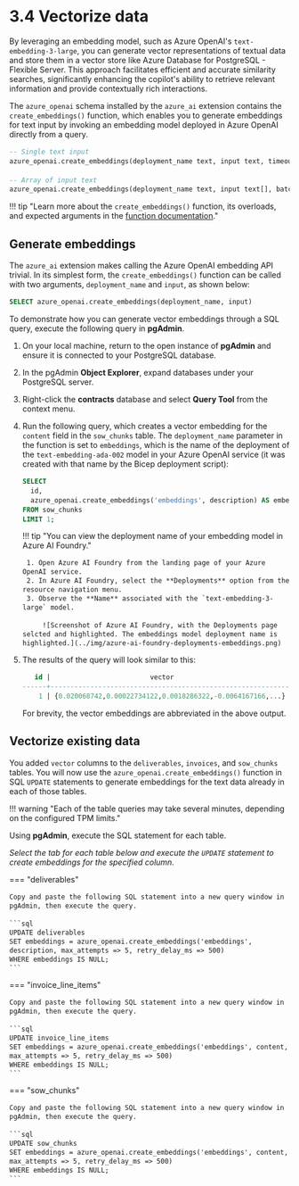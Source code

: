 # 3.4 Vectorize data

By leveraging an embedding model, such as Azure OpenAI's `text-embedding-3-large`, you can generate vector representations of textual data and store them in a vector store like Azure Database for PostgreSQL - Flexible Server. This approach facilitates efficient and accurate similarity searches, significantly enhancing the copilot's ability to retrieve relevant information and provide contextually rich interactions.

The `azure_openai` schema installed by the `azure_ai` extension contains the `create_embeddings()` function, which enables you to generate embeddings for text input by invoking an embedding model deployed in Azure OpenAI directly from a query.

```sql title="Function signatures for the create_embeddings() function"
-- Single text input
azure_openai.create_embeddings(deployment_name text, input text, timeout_ms integer DEFAULT 3600000, throw_on_error boolean DEFAULT true, max_attempts integer DEFAULT 1, retry_delay_ms integer DEFAULT 1000)

-- Array of input text
azure_openai.create_embeddings(deployment_name text, input text[], batch_size integer DEFAULT 100, timeout_ms integer DEFAULT 3600000, throw_on_error boolean DEFAULT true, max_attempts integer DEFAULT 1, retry_delay_ms integer DEFAULT 1000)
```

!!! tip "Learn more about the `create_embeddings()` function, its overloads, and expected arguments in the [function documentation](https://learn.microsoft.com/azure/postgresql/flexible-server/generative-ai-azure-openai#azure_openaicreate_embeddings)."

## Generate embeddings

The `azure_ai` extension makes calling the Azure OpenAI embedding API trivial. In its simplest form, the `create_embeddings()` function can be called with two arguments, `deployment_name` and `input`, as shown below:

```sql
SELECT azure_openai.create_embeddings(deployment_name, input)
```

To demonstrate how you can generate vector embeddings through a SQL query, execute the following query in **pgAdmin**.

1. On your local machine, return to the open instance of **pgAdmin** and ensure it is connected to your PostgreSQL database.

2. In the pgAdmin **Object Explorer**, expand databases under your PostgreSQL server.

3. Right-click the **contracts** database and select **Query Tool** from the context menu.

4. Run the following query, which creates a vector embedding for the `content` field in the `sow_chunks` table. The `deployment_name` parameter in the function is set to `embeddings`, which is the name of the deployment of the `text-embedding-ada-002` model in your Azure OpenAI service (it was created with that name by the Bicep deployment script):

    ```sql
    SELECT
      id,
      azure_openai.create_embeddings('embeddings', description) AS embedding
    FROM sow_chunks
    LIMIT 1;
    ```

    !!! tip "You can view the deployment name of your embedding model in Azure AI Foundry."

        1. Open Azure AI Foundry from the landing page of your Azure OpenAI service.
        2. In Azure AI Foundry, select the **Deployments** option from the resource navigation menu.
        3. Observe the **Name** associated with the `text-embedding-3-large` model.
    
            ![Screenshot of Azure AI Foundry, with the Deployments page selcted and highlighted. The embeddings model deployment name is highlighted.](../img/azure-ai-foundry-deployments-embeddings.png)

5. The results of the query will look similar to this:

    ```sql
       id |                         vector
    ------+------------------------------------------------------------
        1 | {0.020068742,0.00022734122,0.0018286322,-0.0064167166,...}
    ```

    For brevity, the vector embeddings are abbreviated in the above output.

## Vectorize existing data

You added `vector` columns to the `deliverables`, `invoices`, and `sow_chunks` tables. You will now use the `azure_openai.create_embeddings()` function in SQL `UPDATE` statements to generate embeddings for the text data already in each of those tables.

!!! warning "Each of the table queries may take several minutes, depending on the configured TPM limits."

Using **pgAdmin**, execute the SQL statement for each table.

_Select the tab for each table below and execute the `UPDATE` statement to create embeddings for the specified column._

=== "deliverables"

    Copy and paste the following SQL statement into a new query window in pgAdmin, then execute the query.

    ```sql
    UPDATE deliverables
    SET embeddings = azure_openai.create_embeddings('embeddings', description, max_attempts => 5, retry_delay_ms => 500)
    WHERE embeddings IS NULL;
    ```

=== "invoice_line_items"

    Copy and paste the following SQL statement into a new query window in pgAdmin, then execute the query.

    ```sql
    UPDATE invoice_line_items
    SET embeddings = azure_openai.create_embeddings('embeddings', content, max_attempts => 5, retry_delay_ms => 500)
    WHERE embeddings IS NULL;
    ```

=== "sow_chunks"

    Copy and paste the following SQL statement into a new query window in pgAdmin, then execute the query.

    ```sql
    UPDATE sow_chunks
    SET embeddings = azure_openai.create_embeddings('embeddings', content, max_attempts => 5, retry_delay_ms => 500)
    WHERE embeddings IS NULL;
    ```
